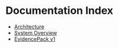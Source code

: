 # Documentation Index

- [Architecture](architecture.md)
- [System Overview](system_overview.md)
- [EvidencePack v1](specs/evidencepack_v1.md)
